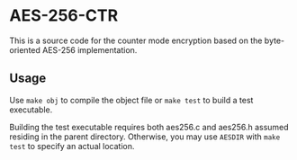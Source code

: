 # AES-256-CTR

This is a source code for the counter mode encryption based on the byte-oriented AES-256 implementation.

## Usage

Use `make obj` to compile the object file or `make test` to build a test executable.

Building the test executable requires both aes256.c and aes256.h assumed residing in the parent directory. Otherwise, you may use `AESDIR` with `make test` to specify an actual location.
